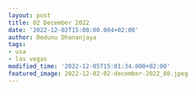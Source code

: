 ```yaml
---
layout: post
title: 02 December 2022
date: '2022-12-02T15:00:00.004+02:00'
author: Dedunu Dhananjaya
tags:
- usa
- las vegas
modified_time: '2022-12-05T15:01:34.000+02:00'
featured_image: 2022-12-02-02-december-2022_88.jpeg
---
```

